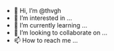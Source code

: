 - 👋 Hi, I’m @thvgh
- 👀 I’m interested in ...
- 🌱 I’m currently learning ...
- 💞️ I’m looking to collaborate on ...
- 📫 How to reach me ...

<!---
thvgh/thvgh is a ✨ special ✨ repository because its `README.md` (this file) appears on your GitHub profile.
You can click the Preview link to take a look at your changes.
--->
